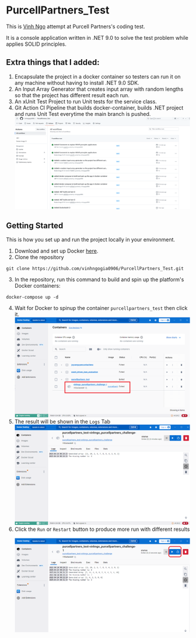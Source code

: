 # PurcellPartners_Test
This is [Vinh Ngo](https://github.com/vinhngogia0906) attempt at Purcell Partners's coding test.

It is a console application written in .NET 9.0 to solve the test problem while applies SOLID principles.

## Extra things that I added:
1. Encapsulate the project in a docker container so testers can run it on any machine without having to install .NET 9.0 SDK.
2. An Input Array Generator that creates input array with random lengths so that the project has different result each run.
3. An xUnit Test Project to run Unit tests for the service class.
4. Git Action CI Pipeline that builds docker-container, builds .NET project and runs Unit Test everytime the main branch is pushed.
![CI Results](CI_Results.png)

## Getting Started
This is how you set up and run the project locally in your environment.
1. Download and set up Docker [here](https://docs.docker.com/get-started/get-docker/).
2. Clone the repository
```
git clone https://github.com/vinhngogia0906/PurcellPartners_Test.git
```
3. In the repository, run this command to build and spin up the platform's Docker containers:
```
docker-compose up -d
```
4. Wait for Docker to spinup the container `purcellpartners_test` then click it.
![Docker Container](Docker_container.png)
5. The result will be shown in the `Logs` Tab
![Run Results](Run_result.png)
6. Click the `Run` or `Restart` button to produce more run with different results
![Rerun Results](Rerun.png)
